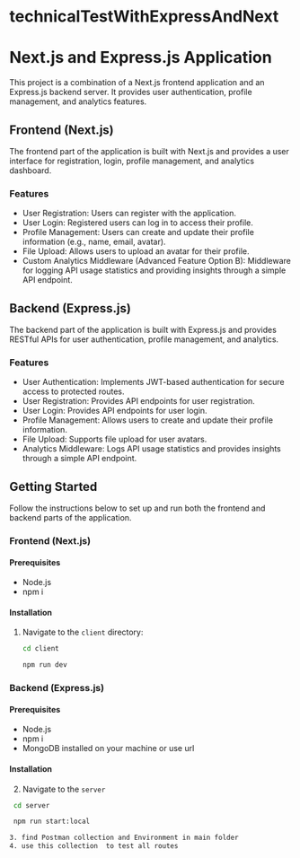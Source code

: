 # technicalTestWithExpressAndNext

# Next.js and Express.js Application

This project is a combination of a Next.js frontend application and an Express.js backend server. It provides user authentication, profile management, and analytics features.

## Frontend (Next.js)

The frontend part of the application is built with Next.js and provides a user interface for registration, login, profile management, and analytics dashboard.

### Features

- User Registration: Users can register with the application.
- User Login: Registered users can log in to access their profile.
- Profile Management: Users can create and update their profile information (e.g., name, email, avatar).
- File Upload: Allows users to upload an avatar for their profile.
- Custom Analytics Middleware (Advanced Feature Option B): Middleware for logging API usage statistics and providing insights through a simple API endpoint.

## Backend (Express.js)

The backend part of the application is built with Express.js and provides RESTful APIs for user authentication, profile management, and analytics.

### Features

- User Authentication: Implements JWT-based authentication for secure access to protected routes.
- User Registration: Provides API endpoints for user registration.
- User Login: Provides API endpoints for user login.
- Profile Management: Allows users to create and update their profile information.
- File Upload: Supports file upload for user avatars.
- Analytics Middleware: Logs API usage statistics and provides insights through a simple API endpoint.

## Getting Started

Follow the instructions below to set up and run both the frontend and backend parts of the application.

### Frontend (Next.js)

#### Prerequisites

- Node.js
- npm i 

#### Installation

1. Navigate to the `client` directory:

   ```bash
   cd client

   npm run dev 
### Backend (Express.js)

#### Prerequisites

- Node.js
- npm i
- MongoDB installed on your machine or use url 
#### Installation
2. Navigate to the `server`   

  ```bash
   cd server

   npm run start:local 

3. find Postman collection and Environment in main folder 
4. use this collection  to test all routes
